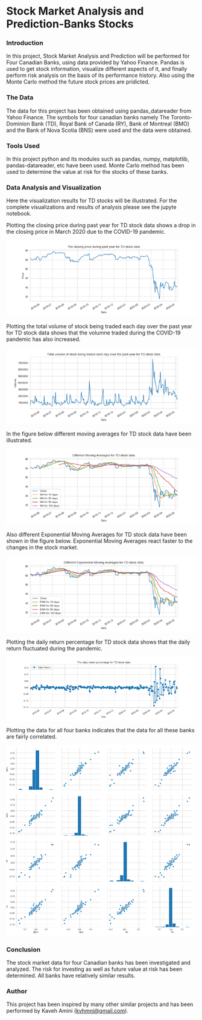 # Stock Market Analysis and Prediction-Banks Stocks

### Introduction

In this project, Stock Market Analysis and Prediction will be performed for Four Canadian Banks, using data provided by Yahoo Finance. Pandas is used to get stock information, visualize different aspects of it, and finally perform risk analysis on the basis of its performance history. Also using the Monte Carlo method the future stock prices are pridicted.


### The Data

The data for this project has been obtained using pandas_datareader from Yahoo Finance. The symbols for four canadian banks namely The Toronto-Dominion Bank (TD), Royal Bank of Canada (RY), Bank of Montreal (BMO) and the Bank of Nova Scotia (BNS) were used and the data were obtained. 
 

### Tools Used

In this project python and its modules such as pandas, numpy, matplotlib, pandas-datareader, etc have been used. Monte Carlo method has been used to determine the value at risk for the stocks of these banks.

### Data Analysis and Visualization

Here the visualization results for TD stocks will be illustrated. For the complete visualizations and results of analysis please see the jupyte notebook.

Plotting the closing price during past year for TD stock data shows a drop in the closing price in March 2020 due to the COVID-19 pandemic.

<img src="https://github.com/kavehamini/Stock-Market-Analysis-and-Prediction-Banks-Stocks/blob/master/1.png">

Plotting the total volume of stock being traded each day over the past year for TD stock data shows that the volumne traded during the COVID-19 pandemic has also increased.

<img src="https://github.com/kavehamini/Stock-Market-Analysis-and-Prediction-Banks-Stocks/blob/master/2.png">

In the figure below different moving averages for TD stock data have been illustrated.

<img src="https://github.com/kavehamini/Stock-Market-Analysis-and-Prediction-Banks-Stocks/blob/master/3.png">

Also different Exponential Moving Averages for TD stock data have been shown in the figure below. Exponential Moving Averages react faster to the changes in the stock market.

<img src="https://github.com/kavehamini/Stock-Market-Analysis-and-Prediction-Banks-Stocks/blob/master/4.png">

Plotting the daily return percentage for TD stock data shows that the daily return fluctuated during the pandemic.

<img src="https://github.com/kavehamini/Stock-Market-Analysis-and-Prediction-Banks-Stocks/blob/master/5.png">

Plotting the data for all four banks indicates that the data for all these banks are fairly correlated.

<img src="https://github.com/kavehamini/Stock-Market-Analysis-and-Prediction-Banks-Stocks/blob/master/8.png">



### Conclusion

The stock market data for four Canadian banks has been investigated and analyzed. The risk for investing as well as future value at risk has been determined. All banks have relatively similar results.


### Author


This project has been inspired by many other similar projects and has been performed by Kaveh Amini (kvhmni@gmail.com).
